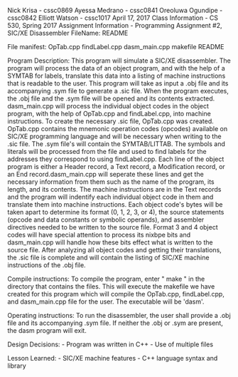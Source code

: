 Nick Krisa - cssc0869
Ayessa Medrano - cssc0841
Oreoluwa Ogundipe - cssc0842
Elliott Watson - cssc1017
April 17, 2017
Class Information - CS 530, Spring 2017
Assignment Information - Programming Assignment #2, SIC/XE Disassembler
FileName: README

File manifest: OpTab.cpp findLabel.cpp dasm_main.cpp makefile README

Program Description: 
	This program will simulate a SIC/XE disassembler. The program will process the data of an object program, 
	and with the help of a SYMTAB for labels, translate this data into a listing of machine instructions
	that is readable to the user. 
		This program will take as input a <filename>.obj file and its accompanying <filename>.sym file to 
	generate a <filename>.sic file. 
		When the program executes, the <filename>.obj file and the <filename>.sym file will be opened
	and its contents extracted. dasm_main.cpp will process the individual object codes in the object program, 
	with the help of OpTab.cpp and findLabel.cpp, into machine instructions. To create the necessary 
	<filename>.sic file, OpTab.cpp was created. OpTab.cpp contains the mnemonic operation codes (opcodes) available
	on SIC/XE programming language and will be necessary when writing to the <filename>.sic file. The 
	<filename>.sym file's will contain the SYMTAB/LITTAB. The symbols and literals will be processed from the 
	file and used to find labels for the addresses they correspond to using findLabel.cpp.
		Each line of the object program is either a Header record, a Text record, a Modification record, or 
	an End record.dasm_main.cpp will seperate these lines and get the necessary information from them such as the 
	name of the program, its length, and its contents. The machine instructions are in the Text records and the program
	will indentify each individual object code in them and translate them into machine instructions.
	Each object code's bytes will be taken apart to determine its format (0, 1, 2, 3, or 4), the source statements
	(opcode and data constants or symbolic operands), and assembler directives needed to be written to the source file.
	Format 3 and 4 object codes will have special attention to process its nixbpe bits and dasm_main.cpp will 
	handle how these bits effect what is written to the source file. 
	After analyzing all object codes and getting their translations, the <filename>.sic file is complete and 
	will contain the listing of SIC/XE machine instructions of the <filename>.obj file. 
	
Compile instructions:
	To compile the program, enter " make " in the directory that contains the files.
	This will execute the makefile we have created for this program which will compile the
	OpTab.cpp, findLabel.cpp, and dasm_main.cpp file for the user. The executable will be
	'dasm'.

Operating instructions:
	To run the disassembler, the user shall provide a <filename>.obj file and its accompanying 
	<filename>.sym file. If neither the <filename>.obj or <filename>.sym are present, the dasm
	program will exit. 

Design Decisions:
	- Program was written in C++ 
	- Use of multiple files

Lesson Learned: 
	- SIC/XE machine features 
	- C++ language syntax and library
